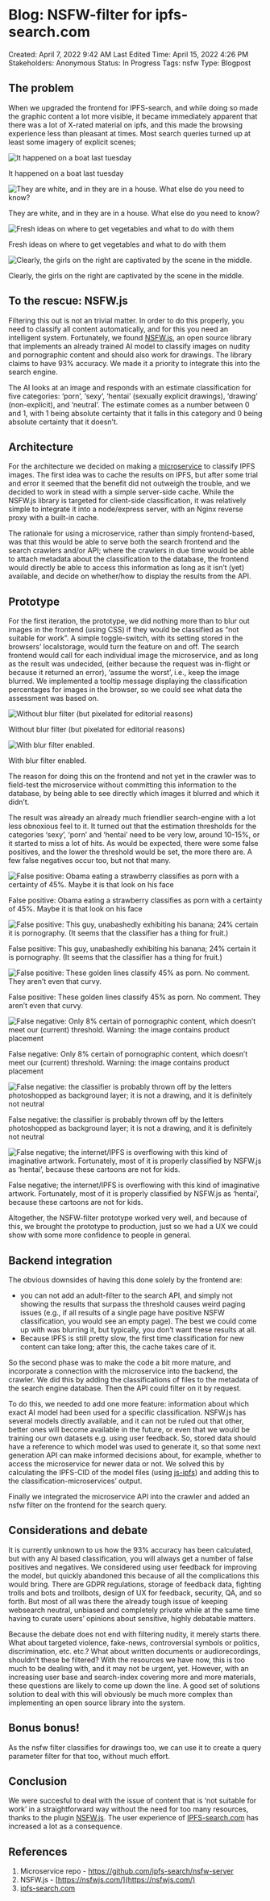 # Blog: NSFW-filter for ipfs-search.com

Created: April 7, 2022 9:42 AM
Last Edited Time: April 15, 2022 4:26 PM
Stakeholders: Anonymous
Status: In Progress
Tags: nsfw
Type: Blogpost

## The problem

When we upgraded the frontend for IPFS-search, and while doing so made the graphic content a lot more visible, it became immediately apparent that there was a lot of X-rated material on ipfs, and this made the browsing experience less than pleasant at times. Most search queries turned up at least some imagery of explicit scenes;

![It happened on a boat last tuesday](Blog%20NSFW-%20f70ee/Untitled.png)

It happened on a boat last tuesday

![They are white, and in they are in a house. What else do you need to know?](Blog%20NSFW-%20f70ee/Untitled%201.png)

They are white, and in they are in a house. What else do you need to know?

![Fresh ideas on where to get vegetables and what to do with them](Blog%20NSFW-%20f70ee/Untitled%202.png)

Fresh ideas on where to get vegetables and what to do with them

![Clearly, the girls on the right are captivated by the scene in the middle. ](Blog%20NSFW-%20f70ee/Untitled%203.png)

Clearly, the girls on the right are captivated by the scene in the middle. 

## To the rescue: NSFW.js

Filtering this out is not an trivial matter. In order to do this properly, you need to classify all content automatically, and for this you need an intelligent system. Fortunately, we found [NSFW.js](http://nsfwjs.com), an open source library that implements an already trained AI model to classify images on nudity and pornographic content and should also work for drawings. The library claims to have 93% accuracy. We made it a priority to integrate this into the search engine.

The AI looks at an image and responds with an estimate classification for five categories: ‘porn’, ‘sexy’, ‘hentai’ (sexually explicit drawings), ‘drawing’ (non-explicit), and ‘neutral’. The estimate comes as a number between 0 and 1, with 1 being absolute certainty that it falls in this category and 0 being absolute certainty that it doesn’t. 

## Architecture

For the architecture we decided on making a [microservice](https://github.com/ipfs-search/nsfw-server) to classify IPFS images. The first idea was to cache the results on IPFS, but after some trial and error it seemed that the benefit did not outweigh the trouble, and we decided to work in stead with a simple server-side cache. While the NSFW.js library is targeted for client-side classification, it was relatively simple to integrate it into a node/express server, with an Nginx reverse proxy with a built-in cache. 

The rationale for using a microservice, rather than simply frontend-based, was that this would be able to serve both the search frontend and the search crawlers and/or API; where the crawlers in due time would be able to attach metadata about the classification to the database, the frontend would directly be able to access this information as long as it isn’t (yet) available, and decide on whether/how to display the results from the API. 

## Prototype

For the first iteration, the prototype, we did nothing more than to blur out images in the frontend (using CSS) if they would be classified as “not suitable for work”. A simple toggle-switch, with its setting stored in the browsers’ localstorage, would turn the feature on and off. The search frontend would call for each individual image the microservice, and as long as the result was undecided, (either because the request was in-flight or because it returned an error), ‘assume the worst’, i.e., keep the image blurred. We implemented a tooltip message displaying the classification percentages for images in the browser, so we could see what data the assessment was based on.

![Without blur filter (but pixelated for editorial reasons)](Blog%20NSFW-%20f70ee/Untitled%204.png)

Without blur filter (but pixelated for editorial reasons)

![With blur filter enabled.](Blog%20NSFW-%20f70ee/Untitled%205.png)

With blur filter enabled.

The reason for doing this on the frontend and not yet in the crawler was to field-test the microservice without committing this information to the database, by being able to see directly which images it blurred and which it didn’t. 

The result was already an already much friendlier search-engine with a lot less obnoxious feel to it. It turned out that the estimation thresholds for the categories ‘sexy’, ‘porn’ and ‘hentai’ need to be very low, around 10-15%, or it started to miss a lot of hits. As would be expected, there were some false positives, and the lower the threshold would be set, the more there are. A few false negatives occur too, but not that many. 

![False positive: Obama eating a strawberry classifies as porn with a certainty of 45%. Maybe it is that look on his face](Blog%20NSFW-%20f70ee/Untitled%206.png)

False positive: Obama eating a strawberry classifies as porn with a certainty of 45%. Maybe it is that look on his face

![False positive: This guy, unabashedly exhibiting his banana; 24% certain it is pornography. (It seems that the classifier has a thing for fruit.)](Blog%20NSFW-%20f70ee/Untitled%207.png)

False positive: This guy, unabashedly exhibiting his banana; 24% certain it is pornography. (It seems that the classifier has a thing for fruit.)

![False positive: These golden lines classify 45% as porn. No comment. They aren’t even that curvy.](Blog%20NSFW-%20f70ee/Untitled%208.png)

False positive: These golden lines classify 45% as porn. No comment. They aren’t even that curvy.

![False negative: Only 8% certain of pornographic content, which doesn’t meet our (current) threshold. Warning: the image contains product placement](Blog%20NSFW-%20f70ee/Untitled%209.png)

False negative: Only 8% certain of pornographic content, which doesn’t meet our (current) threshold. Warning: the image contains product placement

![False negative: the classifier is probably thrown off by the letters photoshopped as background layer; it is not a drawing, and it is definitely not neutral](Blog%20NSFW-%20f70ee/Untitled%2010.png)

False negative: the classifier is probably thrown off by the letters photoshopped as background layer; it is not a drawing, and it is definitely not neutral

![False negative; the internet/IPFS is overflowing with this kind of imaginative artwork. Fortunately, most of it is properly classified by NSFW.js as ‘hentai’, because these cartoons are not for kids.](Blog%20NSFW-%20f70ee/Untitled%2011.png)

False negative; the internet/IPFS is overflowing with this kind of imaginative artwork. Fortunately, most of it is properly classified by NSFW.js as ‘hentai’, because these cartoons are not for kids.

Altogether, the NSFW-filter prototype worked very well, and because of this, we brought the prototype to production, just so we had a UX we could show with some more confidence to people in general. 

## Backend integration

The obvious downsides of having this done solely by the frontend are:

- you can not add an adult-filter to the search API, and simply not showing the results that surpass the threshold causes weird paging issues (e.g., if all results of a single page have positive NSFW classification, you would see an empty page). The best we could come up with was blurring it, but typically, you don’t want these results at all.
- Because IPFS is still pretty slow, the first time classification for new content can take long; after this, the cache takes care of it.

So the second phase was to make the code a bit more mature, and incorporate a connection with the microservice into the backend, the crawler. We did this by adding the classifications of files to the metadata of the search engine database. Then the API could filter on it by request. 

To do this, we needed to add one more feature: information about which exact AI model had been used for a specific classification. NSFW.js has several models directly available, and it can not be ruled out that other, better ones will become available in the future, or even that we would be training our own datasets e.g. using user feedback. 
So, stored data should have a reference to which model was used to generate it, so that some next generation API can make informed decisions about, for example, whether to access the microservice for newer data or not. We solved this by calculating the IPFS-CID of the model files (using [js-ipfs](https://github.com/ipfs/js-ipfs/tree/master/docs)) and adding this to the classification-microservices’ output. 

Finally we integrated the microservice API into the crawler and added an nsfw filter on the frontend for the search query. 

## Considerations and debate

It is currently unknown to us how the 93% accuracy has been calculated, but with any AI based classification, you will always get a number of false positives and negatives. We considered using user feedback for improving the model, but quickly abandoned this because of all the complications this would bring. There are GDPR regulations, storage of feedback data, fighting trolls and bots and trollbots, design of UX for feedback, security, QA, and so forth. But most of all was there the already tough issue of keeping websearch neutral, unbiased and completely private while at the same time having to curate users’ opinions about sensitive, highly debatable matters. 

Because the debate does not end with filtering nudity, it merely starts there. What about targeted violence, fake-news, controversial symbols or politics, discrimination, etc. etc.? What about written documents or audiorecordings, shouldn’t these be filtered? With the resources we have now, this is too much to be dealing with, and it may not be urgent, yet. However, with an increasing user base and search-index covering more and more materials, these questions are likely to come up down the line. A good set of solutions solution to deal with this will obviously be much more complex than implementing an open source library into the system. 

## Bonus bonus!

As the nsfw filter classifies for drawings too, we can use it to create a query parameter filter for that too, without much effort.  

## Conclusion

We were succesful to deal with the issue of content that is ‘not suitable for work’ in a straightforward way without the need for too many resources, thanks to the plugin [NSFW.js](https://nsfwjs.com/). The user experience of [IPFS-search.com](http://IPFS-search.com) has increased a lot as a consequence.

## References

1. Microservice repo - https://github.com/ipfs-search/nsfw-server
2. NSFW.js - [https://nsfwjs.com/](https://nsfwjs.com/)
3. [ipfs-search.com](https://ipfs-search.com/)